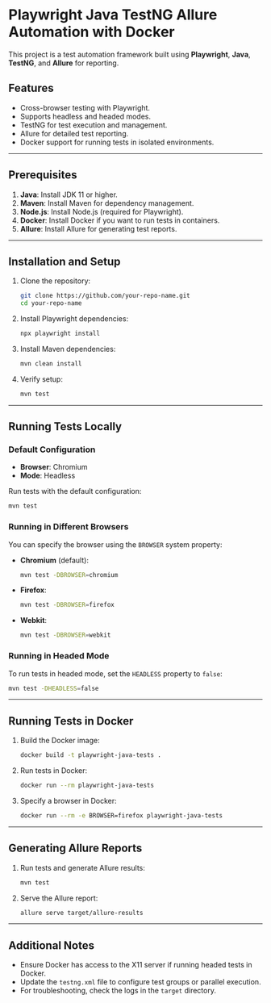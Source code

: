 # Playwright Java TestNG Allure Automation with Docker

This project is a test automation framework built using **Playwright**, **Java**, **TestNG**, and **Allure** for reporting.

## Features
- Cross-browser testing with Playwright.
- Supports headless and headed modes.
- TestNG for test execution and management.
- Allure for detailed test reporting.
- Docker support for running tests in isolated environments.

---

## Prerequisites
1. **Java**: Install JDK 11 or higher.
2. **Maven**: Install Maven for dependency management.
3. **Node.js**: Install Node.js (required for Playwright).
4. **Docker**: Install Docker if you want to run tests in containers.
5. **Allure**: Install Allure for generating test reports.

---

## Installation and Setup
1. Clone the repository:
   ```bash
   git clone https://github.com/your-repo-name.git
   cd your-repo-name
   ```

2. Install Playwright dependencies:
   ```bash
   npx playwright install
   ```

3. Install Maven dependencies:
   ```bash
   mvn clean install
   ```

4. Verify setup:
   ```bash
   mvn test
   ```

---

## Running Tests Locally

### Default Configuration
- **Browser**: Chromium
- **Mode**: Headless

Run tests with the default configuration:
```bash
mvn test
```

### Running in Different Browsers
You can specify the browser using the `BROWSER` system property:
- **Chromium** (default):
  ```bash
  mvn test -DBROWSER=chromium
  ```
- **Firefox**:
  ```bash
  mvn test -DBROWSER=firefox
  ```
- **Webkit**:
  ```bash
  mvn test -DBROWSER=webkit
  ```

### Running in Headed Mode
To run tests in headed mode, set the `HEADLESS` property to `false`:
```bash
mvn test -DHEADLESS=false
```

---

## Running Tests in Docker
1. Build the Docker image:
   ```bash
   docker build -t playwright-java-tests .
   ```

2. Run tests in Docker:
   ```bash
   docker run --rm playwright-java-tests
   ```

3. Specify a browser in Docker:
   ```bash
   docker run --rm -e BROWSER=firefox playwright-java-tests
   ```

---

## Generating Allure Reports
1. Run tests and generate Allure results:
   ```bash
   mvn test
   ```

2. Serve the Allure report:
   ```bash
   allure serve target/allure-results
   ```

---

## Additional Notes
- Ensure Docker has access to the X11 server if running headed tests in Docker.
- Update the `testng.xml` file to configure test groups or parallel execution.
- For troubleshooting, check the logs in the `target` directory.